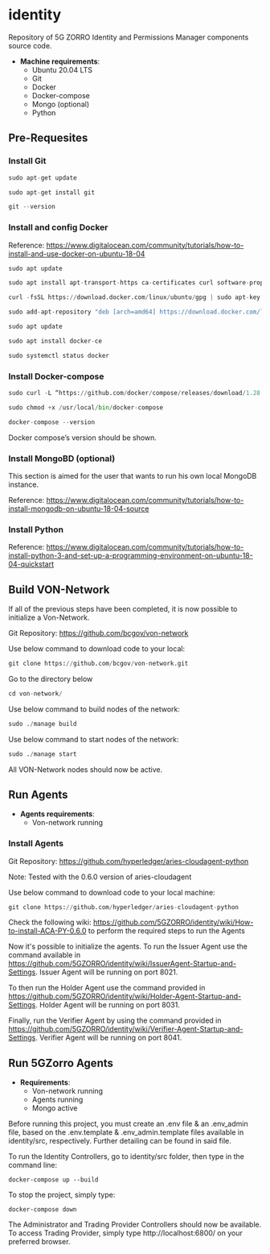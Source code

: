 # identity
Repository of 5G ZORRO Identity and Permissions Manager components source code.

* **Machine requirements**: 
  * Ubuntu 20.04 LTS
  * Git 
  * Docker
  * Docker-compose
  * Mongo (optional)
  * Python

## Pre-Requesites 
### Install Git
```python
sudo apt-get update
```
```python
sudo apt-get install git
```
```python
git --version
```

### Install and config Docker
Reference: https://www.digitalocean.com/community/tutorials/how-to-install-and-use-docker-on-ubuntu-18-04
```python
sudo apt update
```
```python
sudo apt install apt-transport-https ca-certificates curl software-properties-common
```
```python
curl -fsSL https://download.docker.com/linux/ubuntu/gpg | sudo apt-key add -
```
```python
sudo add-apt-repository "deb [arch=amd64] https://download.docker.com/linux/ubuntu bionic stable"
```
```python
sudo apt update
```
```python
sudo apt install docker-ce
```
```python
sudo systemctl status docker
```

### Install Docker-compose
```python
sudo curl -L “https://github.com/docker/compose/releases/download/1.28.5/docker-compose-$(uname -s)-$(uname -m)” -o /usr/local/bin/docker-compose
```
```python
sudo chmod +x /usr/local/bin/docker-compose
```
```python
docker-compose --version
```
Docker compose’s version should be shown.

### Install MongoBD (optional)

This section is aimed for the user that wants to run his own local MongoDB instance.

Reference: https://www.digitalocean.com/community/tutorials/how-to-install-mongodb-on-ubuntu-18-04-source

### Install Python

Reference: https://www.digitalocean.com/community/tutorials/how-to-install-python-3-and-set-up-a-programming-environment-on-ubuntu-18-04-quickstart

## Build VON-Network
If all of the previous steps have been completed, it is now possible to initialize a Von-Network.

Git Repository: https://github.com/bcgov/von-network

Use below command to download code to your local:
```python
git clone https://github.com/bcgov/von-network.git
```
Go to the directory below
```python
cd von-network/
```
Use below command to build nodes of the network:
```python
sudo ./manage build
```
Use below command to start nodes of the network:
```python
sudo ./manage start
```
All VON-Network nodes should now be active.

## Run Agents 

* **Agents requirements**: 
  * Von-network running
  
### Install Agents
Git Repository: https://github.com/hyperledger/aries-cloudagent-python

Note: Tested with the 0.6.0 version of aries-cloudagent

Use below command to download code to your local machine:
```python
git clone https://github.com/hyperledger/aries-cloudagent-python
```
Check the following wiki: https://github.com/5GZORRO/identity/wiki/How-to-install-ACA-PY-0.6.0 to perform the required steps to run the Agents

Now it's possible to initialize the agents. To run the Issuer Agent use the command available in https://github.com/5GZORRO/identity/wiki/IssuerAgent-Startup-and-Settings. Issuer Agent will be running on port 8021.

To then run the Holder Agent use the command provided in https://github.com/5GZORRO/identity/wiki/Holder-Agent-Startup-and-Settings. Holder Agent will be running on port 8031.

Finally, run the Verifier Agent by using the command provided in https://github.com/5GZORRO/identity/wiki/Verifier-Agent-Startup-and-Settings. Verifier Agent will be running on port 8041.

## Run 5GZorro Agents
* **Requirements**: 
  * Von-network running
  * Agents running
  * Mongo active

Before running this project, you must create an .env file & an .env_admin file, based on the .env.template & .env_admin.template files available in identity/src, respectively. Further detailing can be found in said file.

To run the Identity Controllers, go to identity/src folder, then type in the command line:
```
docker-compose up --build
```
To stop the project, simply type:
```
docker-compose down
```
The Administrator and Trading Provider Controllers should now be available. To access Trading Provider, simply type http://localhost:6800/ on your preferred browser.
